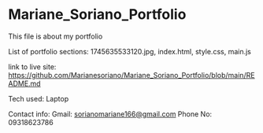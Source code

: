 # Mariane_Soriano_Portfolio
This file is about my portfolio

List of portfolio sections: 1745635533120.jpg, index.html, style.css, main.js

link to live site: https://github.com/Marianesoriano/Mariane_Soriano_Portfolio/blob/main/README.md

Tech used: Laptop

Contact info: Gmail: sorianomariane166@gmail.com Phone No: 09318623786

